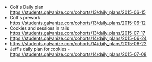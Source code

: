 - Colt's Daily plan https://students.galvanize.com/cohorts/13/daily_plans/2015-06-15
- Colt's prework https://students.galvanize.com/cohorts/13/daily_plans/2015-06-12
- Cookies and sessions in rails https://students.galvanize.com/cohorts/13/daily_plans/2015-07-17
- https://students.galvanize.com/cohorts/14/daily_plans/2015-06-24
- https://students.galvanize.com/cohorts/14/daily_plans/2015-06-22
- Jeff's daily plan for cookies - https://students.galvanize.com/cohorts/14/daily_plans/2015-07-08